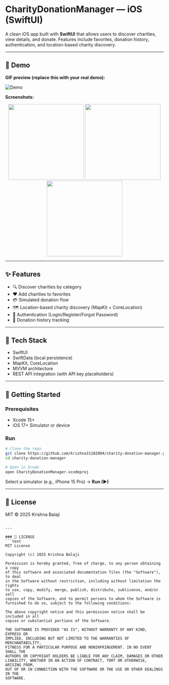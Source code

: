 # CharityDonationManager — iOS (SwiftUI)

A clean iOS app built with **SwiftUI** that allows users to discover charities, view details, and donate. Features include favorites, donation history, authentication, and location-based charity discovery.

---

## 👀 Demo

**GIF preview (replace this with your real demo):**

![Demo](Docs/demo.gif)

**Screenshots:**

<p align="center">
  <img src="Docs/screen1.png" width="240" />
  <img src="Docs/screen2.png" width="240" />
  <img src="Docs/screen3.png" width="240" />
</p>

---

## ✨ Features
- 🔍 Discover charities by category
- ❤️ Add charities to favorites
- 💳 Simulated donation flow
- 🗺 Location-based charity discovery (MapKit + CoreLocation)
- 🔐 Authentication (Login/Register/Forgot Password)
- 📜 Donation history tracking

---

## 🧱 Tech Stack
- SwiftUI
- SwiftData (local persistence)
- MapKit, CoreLocation
- MVVM architecture
- REST API integration (with API key placeholders)

---

## 🚀 Getting Started

### Prerequisites
- Xcode 15+
- iOS 17+ Simulator or device

### Run
```bash
# Clone the repo
git clone https://github.com/krishna31102004/charity-donation-manager.git
cd charity-donation-manager

# Open in Xcode
open CharityDonationManager.xcodeproj
````

Select a simulator (e.g., iPhone 15 Pro) → **Run (▶)**

---

## 📄 License

MIT © 2025 Krishna Balaji

````

---

### 📄 LICENSE
```text
MIT License

Copyright (c) 2025 Krishna Balaji

Permission is hereby granted, free of charge, to any person obtaining a copy
of this software and associated documentation files (the "Software"), to deal
in the Software without restriction, including without limitation the rights
to use, copy, modify, merge, publish, distribute, sublicense, and/or sell
copies of the Software, and to permit persons to whom the Software is
furnished to do so, subject to the following conditions:

The above copyright notice and this permission notice shall be included in all
copies or substantial portions of the Software.

THE SOFTWARE IS PROVIDED "AS IS", WITHOUT WARRANTY OF ANY KIND, EXPRESS OR
IMPLIED, INCLUDING BUT NOT LIMITED TO THE WARRANTIES OF MERCHANTABILITY,
FITNESS FOR A PARTICULAR PURPOSE AND NONINFRINGEMENT. IN NO EVENT SHALL THE
AUTHORS OR COPYRIGHT HOLDERS BE LIABLE FOR ANY CLAIM, DAMAGES OR OTHER
LIABILITY, WHETHER IN AN ACTION OF CONTRACT, TORT OR OTHERWISE, ARISING FROM,
OUT OF OR IN CONNECTION WITH THE SOFTWARE OR THE USE OR OTHER DEALINGS IN THE
SOFTWARE.
````
